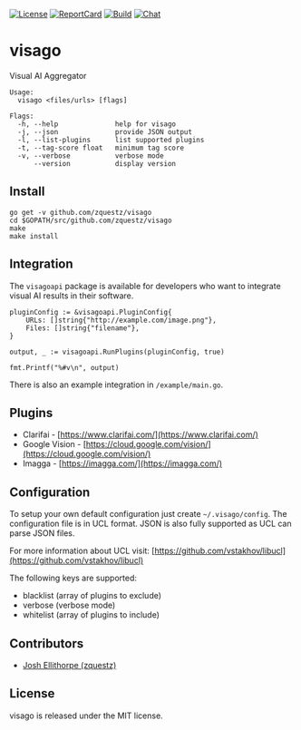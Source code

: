 [![License][License-Image]][License-URL] [![ReportCard][ReportCard-Image]][ReportCard-URL] [![Build][Build-Status-Image]][Build-Status-URL] [![Chat][Chat-Image]][Chat-URL]
# visago
Visual AI Aggregator

```
Usage:
  visago <files/urls> [flags]

Flags:
  -h, --help              help for visago
  -j, --json              provide JSON output
  -l, --list-plugins      list supported plugins
  -t, --tag-score float   minimum tag score
  -v, --verbose           verbose mode
      --version           display version
```

## Install

```
go get -v github.com/zquestz/visago
cd $GOPATH/src/github.com/zquestz/visago
make
make install
```

## Integration

The `visagoapi` package is available for developers who want to integrate visual AI results in their software.

```
pluginConfig := &visagoapi.PluginConfig{
	URLs: []string{"http://example.com/image.png"},
	Files: []string{"filename"},
}

output, _ := visagoapi.RunPlugins(pluginConfig, true)

fmt.Printf("%#v\n", output)
```

There is also an example integration in `/example/main.go`.

## Plugins

* Clarifai - [https://www.clarifai.com/](https://www.clarifai.com/)
* Google Vision - [https://cloud.google.com/vision/](https://cloud.google.com/vision/)
* Imagga - [https://imagga.com/](https://imagga.com/)

## Configuration

To setup your own default configuration just create `~/.visago/config`. The configuration file is in UCL format. JSON is also fully supported as UCL can parse JSON files.

For more information about UCL visit:
[https://github.com/vstakhov/libucl](https://github.com/vstakhov/libucl)

The following keys are supported:

* blacklist (array of plugins to exclude)
* verbose (verbose mode)
* whitelist (array of plugins to include)

## Contributors

* [Josh Ellithorpe (zquestz)](https://github.com/zquestz/)

## License

visago is released under the MIT license.

[License-URL]: http://opensource.org/licenses/MIT
[License-Image]: https://img.shields.io/npm/l/express.svg
[ReportCard-URL]: http://goreportcard.com/report/zquestz/visago
[ReportCard-Image]: https://goreportcard.com/badge/github.com/zquestz/visago
[Build-Status-URL]: http://travis-ci.org/zquestz/visago
[Build-Status-Image]: https://travis-ci.org/zquestz/visago.svg?branch=master
[Chat-Image]: https://badges.gitter.im/zquestz/visago.svg
[Chat-URL]: https://gitter.im/zquestz/visago?utm_source=badge&utm_medium=badge&utm_campaign=pr-badge&utm_content=badge
